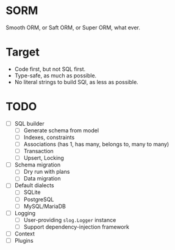 # SORM

Smooth ORM, or Saft ORM, or Super ORM, what ever.

# Target

- Code first, but not SQL first.
- Type-safe, as much as possible.
- No literal strings to build SQl, as less as possible.

# TODO

- [ ] SQL builder
  - [ ] Generate schema from model
  - [ ] Indexes, constraints
  - [ ] Associations (has 1, has many, belongs to, many to many)
  - [ ] Transaction
  - [ ] Upsert, Locking
- [ ] Schema migration
  - [ ] Dry run with plans
  - [ ] Data migration
- [ ] Default dialects
  - [ ] SQLite
  - [ ] PostgreSQL
  - [ ] MySQL/MariaDB
- [ ] Logging
  - [ ] User-providing `slog.Logger` instance
  - [ ] Support dependency-injection framework
- [ ] Context
- [ ] Plugins
